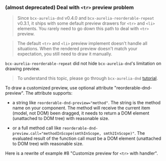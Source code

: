 ### (almost deprecated) Deal with `<tr>` preview problem

> Since `bcx-aurelia-dnd` v0.4.0 and `bcx-aurelia-reorderable-repeat` v0.3.1, it ships with some default preview drawers for `<tr>` and `<li>` elements. You rarely need to go down this path to deal with `<tr>` preview.

> The default `<tr>` and `<li>` preview implement doesn't handle all situations. When the rendered preview doesn't match your expectation, you still need to draw it manually.

`bcx-aurelia-reorderable-repeat` did not hide `bcx-aurelia-dnd`'s limitation on drawing preview.

> To understand this topic, please go through `bcx-aurelia-dnd` [tutorial](#/overview).

To draw a customized preview, use optional attribute "reorderable-dnd-preview". The attribute supports:

* a string like `reorderable-dnd-preview="method"`. The string is the method name on your component. The method will receive the current item (model, not DOM) been dragged, it needs to return a DOM element (unattached to DOM tree) with reasonable size.

* or a full method call like `reorderable-dnd-preview.call="methodInScope(smthInScope, smth2InScope)"`. The evaluated result of the function call must be a DOM element (unattached to DOM tree) with reasonable size.

Here is a rewrite of example #8 "Customize preview for `<tr>` with handler".
